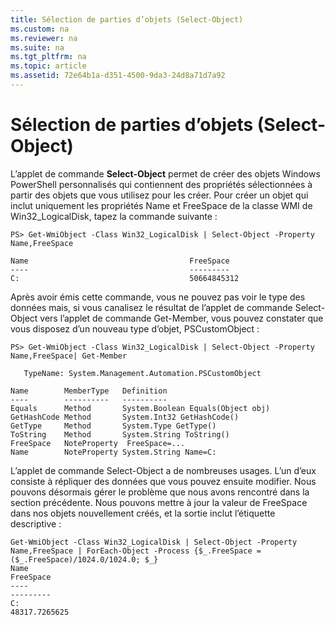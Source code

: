 ```yaml
---
title: Sélection de parties d’objets (Select-Object)
ms.custom: na
ms.reviewer: na
ms.suite: na
ms.tgt_pltfrm: na
ms.topic: article
ms.assetid: 72e64b1a-d351-4500-9da3-24d8a71d7a92
---
```

# Sélection de parties d’objets (Select-Object)
L’applet de commande **Select-Object** permet de créer des objets Windows PowerShell personnalisés qui contiennent des propriétés sélectionnées à partir des objets que vous utilisez pour les créer. Pour créer un objet qui inclut uniquement les propriétés Name et FreeSpace de la classe WMI de Win32_LogicalDisk, tapez la commande suivante :

```
PS> Get-WmiObject -Class Win32_LogicalDisk | Select-Object -Property Name,FreeSpace

Name                                    FreeSpace
----                                    ---------
C:                                      50664845312
```

Après avoir émis cette commande, vous ne pouvez pas voir le type des données mais, si vous canalisez le résultat de l’applet de commande Select-Object vers l’applet de commande Get-Member, vous pouvez constater que vous disposez d’un nouveau type d’objet, PSCustomObject :

```
PS> Get-WmiObject -Class Win32_LogicalDisk | Select-Object -Property Name,FreeSpace| Get-Member

   TypeName: System.Management.Automation.PSCustomObject

Name        MemberType   Definition
----        ----------   ----------
Equals      Method       System.Boolean Equals(Object obj)
GetHashCode Method       System.Int32 GetHashCode()
GetType     Method       System.Type GetType()
ToString    Method       System.String ToString()
FreeSpace   NoteProperty  FreeSpace=...
Name        NoteProperty System.String Name=C:
```

L’applet de commande Select-Object a de nombreuses usages. L’un d’eux consiste à répliquer des données que vous pouvez ensuite modifier. Nous pouvons désormais gérer le problème que nous avons rencontré dans la section précédente. Nous pouvons mettre à jour la valeur de FreeSpace dans nos objets nouvellement créés, et la sortie inclut l’étiquette descriptive :

```
Get-WmiObject -Class Win32_LogicalDisk | Select-Object -Property Name,FreeSpace | ForEach-Object -Process {$_.FreeSpace = ($_.FreeSpace)/1024.0/1024.0; $_}
Name                                                                  FreeSpace
----                                                                  ---------
C:                                                                48317.7265625
```



<!--HONumber=Apr16_HO1-->


